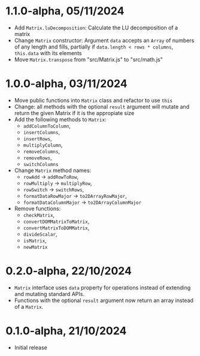 # 1.1.0-alpha, 05/11/2024
* Add `Matrix.luDecomposition`: Calculate the LU decomposition of a matrix
* Change `Matrix` constructor: Argument `data` accepts an `Array` of numbers of any length and fills, partially if `data.length < rows * columns`, `this.data` with its elements
* Move `Matrix.transpose` from "src/Matrix.js" to "src/math.js"

# 1.0.0-alpha, 03/11/2024
* Move public functions into `Matrix` class and refactor to use `this`
* Change: all methods with the optional `result` argument will mutate and return the given Matrix if it is the appropiate size
* Add the following methods to `Matrix`:
  * `addColumnToColumn`,
  * `insertColumns`,
  * `insertRows`,
  * `multiplyColumn`,
  * `removeColumns`,
  * `removeRows`,
  * `switchColumns`
* Change `Matrix` method names:
  * `rowAdd` -> `addRowToRow`,
  * `rowMultiply` -> `multiplyRow`,
  * `rowSwitch` -> `switchRows`,
  * `formatDataRowMajor` -> `to2DArrayRowMajor`,
  * `formatDataColumnMajor` -> `to2DArrayColumnMajor`
* Remove functions:
  * `checkMatrix`,
  * `convertDOMMatrixToMatrix`,
  * `convertMatrixToDOMMatrix`,
  * `divideScalar`,
  * `isMatrix`,
  * `newMatrix`

# 0.2.0-alpha, 22/10/2024
* `Matrix` interface uses `data` property for operations instead of extending and mutating standard APIs.
* Functions with the optional `result` argument now return an array instead of a `Matrix`.

# 0.1.0-alpha, 21/10/2024
* Initial release